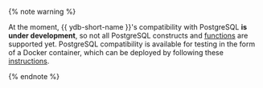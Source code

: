 {% note warning %}

At the moment, {{ ydb-short-name }}'s compatibility with PostgreSQL **is under development**, so not all PostgreSQL constructs and [functions](../functions.md) are supported yet. PostgreSQL compatibility is available for testing in the form of a Docker container, which can be deployed by following these [instructions](../docker-connect.md).

{% endnote %}